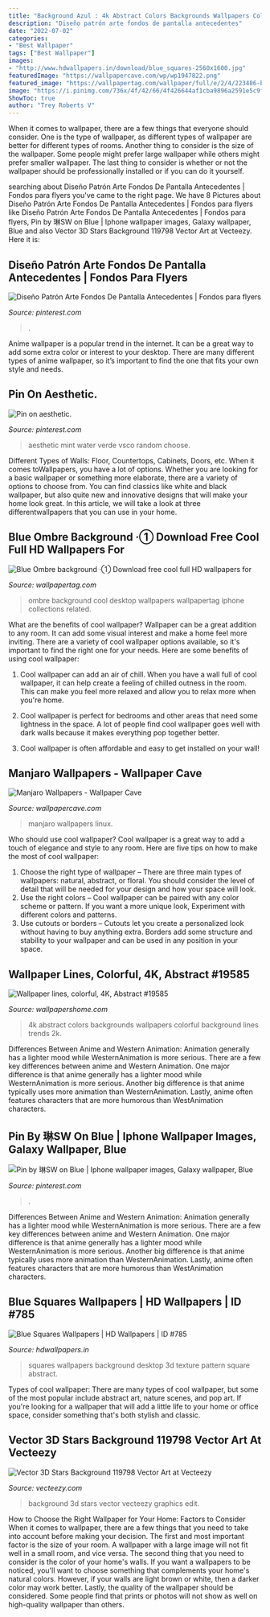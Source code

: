 ```yaml
---
title: "Background Azul : 4k Abstract Colors Backgrounds Wallpapers Colorful Background Lines Trends 2k"
description: "Diseño patrón arte fondos de pantalla antecedentes"
date: "2022-07-02"
categories:
- "Best Wallpaper"
tags: ["Best Wallpaper"]
images:
- "http://www.hdwallpapers.in/download/blue_squares-2560x1600.jpg"
featuredImage: "https://wallpapercave.com/wp/wp1947822.png"
featured_image: "https://wallpapertag.com/wallpaper/full/e/2/4/223486-blue-ombre-background-1080x1920-lockscreen.jpg"
image: "https://i.pinimg.com/736x/4f/42/66/4f426644af1cba9896a2591e5c9f9cfa--blue-aesthetic-glimmer.jpg"
ShowToc: true
author: "Trey Roberts V"
---
```



When it comes to wallpaper, there are a few things that everyone should consider. One is the type of wallpaper, as different types of wallpaper are better for different types of rooms. Another thing to consider is the size of the wallpaper. Some people might prefer large wallpaper while others might prefer smaller wallpaper. The last thing to consider is whether or not the wallpaper should be professionally installed or if you can do it yourself.

	

		
searching about Diseño Patrón Arte Fondos De Pantalla Antecedentes | Fondos para flyers you've came to the right page. We have 8 Pictures about Diseño Patrón Arte Fondos De Pantalla Antecedentes | Fondos para flyers like Diseño Patrón Arte Fondos De Pantalla Antecedentes | Fondos para flyers, Pin by 琳SW on Blue | Iphone wallpaper images, Galaxy wallpaper, Blue and also Vector 3D Stars Background 119798 Vector Art at Vecteezy. Here it is:
		
    
## Diseño Patrón Arte Fondos De Pantalla Antecedentes | Fondos Para Flyers

<img loading=lazy src="https://i.pinimg.com/736x/2d/8c/a2/2d8ca2600d9d8feeea1dade11e2e86ac.jpg" onerror="this.onerror=null;this.src='https://tse2.mm.bing.net/th?id=OIP.4rV7WF-sVtt-rYktg9YI3QHaKq&amp;pid=15.1';" alt="Diseño Patrón Arte Fondos De Pantalla Antecedentes | Fondos para flyers">

_Source: pinterest.com_

>. 

	

Anime wallpaper is a popular trend in the internet. It can be a great way to add some extra color or interest to your desktop. There are many different types of anime wallpaper, so it’s important to find the one that fits your own style and needs.

    
## Pin On Aesthetic.

<img loading=lazy src="https://i.pinimg.com/736x/4f/42/66/4f426644af1cba9896a2591e5c9f9cfa--blue-aesthetic-glimmer.jpg" onerror="this.onerror=null;this.src='https://tse1.mm.bing.net/th?id=OIP.bmzhv_ToC41KXiM5_gjm3QDYEg&amp;pid=15.1';" alt="Pin on aesthetic.">

_Source: pinterest.com_

>aesthetic mint water verde vsco random choose. 

	

Different Types of Walls: Floor, Countertops, Cabinets, Doors, etc.
When it comes toWallpapers, you have a lot of options. Whether you are looking for a basic wallpaper or something more elaborate, there are a variety of options to choose from. You can find classics like white and black wallpaper, but also quite new and innovative designs that will make your home look great. In this article, we will take a look at three differentwallpapers that you can use in your home.

    
## Blue Ombre Background ·① Download Free Cool Full HD Wallpapers For

<img loading=lazy src="https://wallpapertag.com/wallpaper/full/e/2/4/223486-blue-ombre-background-1080x1920-lockscreen.jpg" onerror="this.onerror=null;this.src='https://tse1.mm.bing.net/th?id=OIP.s-AUh136TQwnDBI9OkV43AHaNK&amp;pid=15.1';" alt="Blue Ombre background ·① Download free cool full HD wallpapers for">

_Source: wallpapertag.com_

>ombre background cool desktop wallpapers wallpapertag iphone collections related. 

	

What are the benefits of cool wallpaper?
Wallpaper can be a great addition to any room. It can add some visual interest and make a home feel more inviting. There are a variety of cool wallpaper options available, so it's important to find the right one for your needs. Here are some benefits of using cool wallpaper: 
1. Cool wallpaper can add an air of chill. When you have a wall full of cool wallpaper, it can help create a feeling of chilled outness in the room. This can make you feel more relaxed and allow you to relax more when you're home. 

2. Cool wallpaper is perfect for bedrooms and other areas that need some lightness in the space. A lot of people find cool wallpaper goes well with dark walls because it makes everything pop together better. 

3. Cool wallpaper is often affordable and easy to get installed on your wall!

    
## Manjaro Wallpapers - Wallpaper Cave

<img loading=lazy src="https://wallpapercave.com/wp/wp1947822.png" onerror="this.onerror=null;this.src='https://tse1.mm.bing.net/th?id=OIP.ulp-KOH_0QyAhW6xqrzSGAHaEK&amp;pid=15.1';" alt="Manjaro Wallpapers - Wallpaper Cave">

_Source: wallpapercave.com_

>manjaro wallpapers linux. 

	

Who should use cool wallpaper?
Cool wallpaper is a great way to add a touch of elegance and style to any room. Here are five tips on how to make the most of cool wallpaper: 
1) Choose the right type of wallpaper – There are three main types of wallpapers: natural, abstract, or floral. You should consider the level of detail that will be needed for your design and how your space will look. 
2) Use the right colors – Cool wallpaper can be paired with any color scheme or pattern. If you want a more unique look, Experiment with different colors and patterns. 
3) Use cutouts or borders – Cutouts let you create a personalized look without having to buy anything extra. Borders add some structure and stability to your wallpaper and can be used in any position in your space.

    
## Wallpaper Lines, Colorful, 4K, Abstract #19585

<img loading=lazy src="https://wallpapershome.com/images/wallpapers/lines-2560x1440-colorful-4k-19585.jpg" onerror="this.onerror=null;this.src='https://tse1.mm.bing.net/th?id=OIP.srGBWkwH5cm9qIlL4asCLgHaEK&amp;pid=15.1';" alt="Wallpaper lines, colorful, 4K, Abstract #19585">

_Source: wallpapershome.com_

>4k abstract colors backgrounds wallpapers colorful background lines trends 2k. 

	

Differences Between Anime and Western Animation: Animation generally has a lighter mood while WesternAnimation is more serious.
There are a few key differences between anime and Western Animation. One major difference is that anime generally has a lighter mood while WesternAnimation is more serious. Another big difference is that anime typically uses more animation than WesternAnimation. Lastly, anime often features characters that are more humorous than WestAnimation characters.

    
## Pin By 琳SW On Blue | Iphone Wallpaper Images, Galaxy Wallpaper, Blue

<img loading=lazy src="https://i.pinimg.com/736x/8a/49/d1/8a49d134be91777459ea229466ba687d.jpg" onerror="this.onerror=null;this.src='https://tse3.mm.bing.net/th?id=OIP.l4qv3NT6Rs6Wm3GPYgWHcgHaMW&amp;pid=15.1';" alt="Pin by 琳SW on Blue | Iphone wallpaper images, Galaxy wallpaper, Blue">

_Source: pinterest.com_

>. 

	

Differences Between Anime and Western Animation: Animation generally has a lighter mood while WesternAnimation is more serious.
There are a few key differences between anime and Western Animation. One major difference is that anime generally has a lighter mood while WesternAnimation is more serious. Another big difference is that anime typically uses more animation than WesternAnimation. Lastly, anime often features characters that are more humorous than WestAnimation characters.

    
## Blue Squares Wallpapers | HD Wallpapers | ID #785

<img loading=lazy src="http://www.hdwallpapers.in/download/blue_squares-2560x1600.jpg" onerror="this.onerror=null;this.src='https://tse4.mm.bing.net/th?id=OIP.T4ELmicLynLY6LUm37cHBQHaEo&amp;pid=15.1';" alt="Blue Squares Wallpapers | HD Wallpapers | ID #785">

_Source: hdwallpapers.in_

>squares wallpapers background desktop 3d texture pattern square abstract. 

	

Types of cool wallpaper:
There are many types of cool wallpaper, but some of the most popular include abstract art, nature scenes, and pop art. If you're looking for a wallpaper that will add a little life to your home or office space, consider something that's both stylish and classic.

    
## Vector 3D Stars Background 119798 Vector Art At Vecteezy

<img loading=lazy src="https://static.vecteezy.com/system/resources/previews/000/119/798/non_2x/vector-3d-stars-background.jpg" onerror="this.onerror=null;this.src='https://tse4.mm.bing.net/th?id=OIP.OJczsnsaYwJd2RV7z7a0xgHaFL&amp;pid=15.1';" alt="Vector 3D Stars Background 119798 Vector Art at Vecteezy">

_Source: vecteezy.com_

>background 3d stars vector vecteezy graphics edit. 

	

How to Choose the Right Wallpaper for Your Home: Factors to Consider
When it comes to wallpaper, there are a few things that you need to take into account before making your decision. The first and most important factor is the size of your room. A wallpaper with a large image will not fit well in a small room, and vice versa. 
The second thing that you need to consider is the color of your home's walls. If you want a wallpapers to be noticed, you'll want to choose something that complements your home's natural colors. However, if your walls are light brown or white, then a darker color may work better. 
Lastly, the quality of the wallpaper should be considered. Some people find that prints or photos will not show as well on high-quality wallpaper than others.

